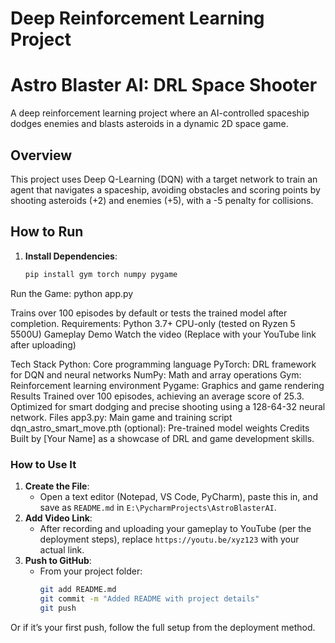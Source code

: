 # Deep Reinforcement Learning Project
# Astro Blaster AI: DRL Space Shooter

A deep reinforcement learning project where an AI-controlled spaceship dodges enemies and blasts asteroids in a dynamic 2D space game.

## Overview
This project uses Deep Q-Learning (DQN) with a target network to train an agent that navigates a spaceship, avoiding obstacles and scoring points by shooting asteroids (+2) and enemies (+5), with a -5 penalty for collisions.

## How to Run
1. **Install Dependencies**:
   ```bash
   pip install gym torch numpy pygame
Run the Game:
python app.py

Trains over 100 episodes by default or tests the trained model after completion.
Requirements:
Python 3.7+
CPU-only (tested on Ryzen 5 5500U)
Gameplay Demo
Watch the video (Replace with your YouTube link after uploading)

Tech Stack
Python: Core programming language
PyTorch: DRL framework for DQN and neural networks
NumPy: Math and array operations
Gym: Reinforcement learning environment
Pygame: Graphics and game rendering
Results
Trained over 100 episodes, achieving an average score of 25.3.
Optimized for smart dodging and precise shooting using a 128-64-32 neural network.
Files
app3.py: Main game and training script
dqn_astro_smart_move.pth (optional): Pre-trained model weights
Credits
Built by [Your Name] as a showcase of DRL and game development skills.

### How to Use It
1. **Create the File**:
   - Open a text editor (Notepad, VS Code, PyCharm), paste this in, and save as `README.md` in `E:\PycharmProjects\AstroBlasterAI`.
2. **Add Video Link**:
   - After recording and uploading your gameplay to YouTube (per the deployment steps), replace `https://youtu.be/xyz123` with your actual link.
3. **Push to GitHub**:
   - From your project folder:
     ```bash
     git add README.md
     git commit -m "Added README with project details"
     git push
Or if it’s your first push, follow the full setup from the deployment method.
